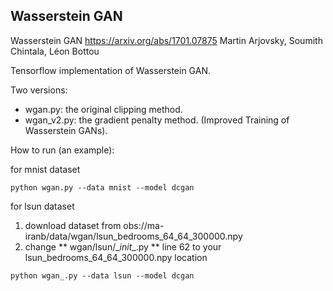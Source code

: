 ## Wasserstein GAN

Wasserstein GAN https://arxiv.org/abs/1701.07875 Martin Arjovsky, Soumith Chintala, Léon Bottou

Tensorflow implementation of Wasserstein GAN.

Two versions:
- wgan.py: the original clipping method.
- wgan_v2.py: the gradient penalty method. (Improved Training of Wasserstein GANs).

How to run (an example):

for mnist dataset  

```
python wgan.py --data mnist --model dcgan

```

for lsun dataset  

1. download dataset from  obs://ma-iranb/data/wgan/lsun_bedrooms_64_64_300000.npy 
2. change ** wgan/lsun/\__init__.py ** line 62 to your lsun_bedrooms_64_64_300000.npy location
    
```
python wgan_.py --data lsun --model dcgan
```
